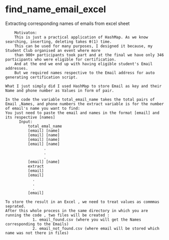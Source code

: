 # find_name_email_excel
Extracting corresponding names of emails from excel sheet

        Motivaton:
        This is just a practical application of HashMap. As we know searching, inserting, deleting takes θ(1) time.
        This can be used for many purposes, I designed it because, my Student Club organised an event where more 
        than 900+ participants took part and at the final we have only 346 participants who were eligible for certification.
        And at the end we end up with having eligible student's Email addresses.
        But we required names respective to the Email address for auto generating certification script.

    What I just simply did I used HashMap to store Email as key and their Name and phone number as Values in form of pair.
    
    In the code the variable total_email_name takes the total pairs of Email ,Names, and phone numbers the extract variable is for the number of email's name you want to find:
    You just need to paste the email and names in the format [email] and its respective [names]
          Input:
              total_emal_name
              [email] [name]
              [email] [name]
              [email] [name]
              [email] [name]
                     .
                     . 
                     .
              [email] [name]
              extract
              [email]
              [email]
                .
                .
                .
              [email]
    
    To store the result in an Excel , we need to treat values as commmas seprated.
    After this whole process in the same directory in which you are running the code , two files will be created :
                1. email_found.csv (where you will get the Names corresponding to the Emails)
                2. email_not_found.csv (where email will be stored which name was not there in files)
              
